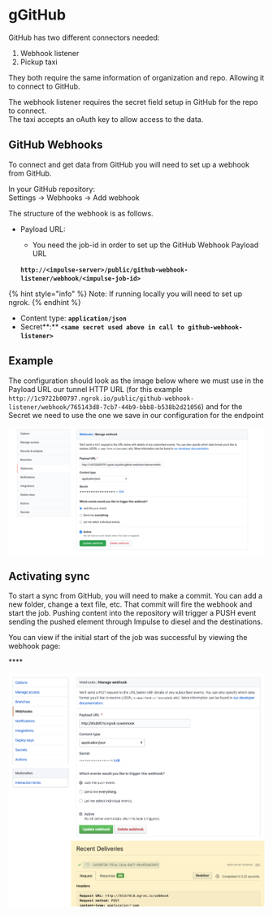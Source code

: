 # gGitHub

GitHub has two different connectors needed: 

1. Webhook listener
2. Pickup taxi

They both require the same information of organization and repo. Allowing it to connect to GitHub. 

The webhook listener requires the secret field setup in GitHub for the repo to connect.   
The taxi accepts an oAuth key to allow access to the data. 

## **G**itHub Webhooks

To connect and get data from GitHub you will need to set up a webhook from GitHub. 

In your GitHub repository:  
Settings → Webhooks → Add webhook   
  
The structure of the webhook is as follows.

* Payload URL:

  * You need the job-id in order to set up the GitHub Webhook Payload URL

  **`http://<impulse-server>/public/github-webhook-listener/webhook/<impulse-job-id>`** 

{% hint style="info" %}
Note: If running locally you will need to set up ngrok.
{% endhint %}

* Content type : **`application/json`** 
* Secret**:** ` `**`<same secret used above in call to github-webhook-listener>`**  

## Example

The configuration should look as the image below where we must use in the Payload URL our tunnel HTTP URL \(for this example `http://1c9722b00797.ngrok.io/public/github-webhook-listener/webhook/765143d8-7cb7-44b9-bbb8-b538b2d21056`\) and for the Secret we need to use the one we save in our configuration for the endpoint  
 

![](../../.gitbook/assets/github-webhook.png)

## **Activating sync**

To start a sync from GitHub, you will need to make a commit. You can add a new folder, change a text file, etc. That commit will fire the webhook and start the job. Pushing content into the repository will trigger a PUSH event sending the pushed element through Impulse to diesel and the destinations. 

You can view if the initial start of the job was successful by viewing the webhook page:

\*\*\*\*

![](../../.gitbook/assets/github.png)

 

